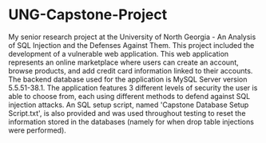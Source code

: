 # UNG-Capstone-Project
My senior research project at the University of North Georgia - An Analysis of SQL Injection and the Defenses Against Them.
This project included the development of a vulnerable web application.
This web application represents an online marketplace where users can create an account, browse products, and add credit card information linked to their accounts.
The backend database used for the application is MySQL Server version 5.5.51-38.1.
The application features 3 different levels of security the user is able to choose from, each using different methods to defend against SQL injection attacks.
An SQL setup script, named 'Capstone Database Setup Script.txt', is also provided and was used throughout testing to reset the information stored in the databases (namely for when drop table injections were performed).
